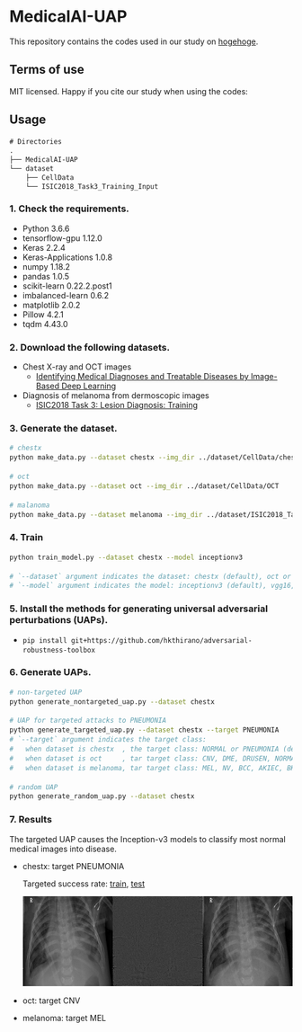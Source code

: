 # MedicalAI-UAP

This repository contains the codes used in our study on [hogehoge]().

## Terms of use

MIT licensed. Happy if you cite our study when using the codes:

## Usage

```
# Directories
.
├── MedicalAI-UAP
└── dataset
    ├── CellData
    └── ISIC2018_Task3_Training_Input
```

### 1. Check the requirements.

- Python 3.6.6
- tensorflow-gpu 1.12.0
- Keras 2.2.4
- Keras-Applications 1.0.8
- numpy 1.18.2
- pandas 1.0.5
- scikit-learn 0.22.2.post1
- imbalanced-learn 0.6.2
- matplotlib 2.0.2
- Pillow 4.2.1
- tqdm 4.43.0

### 2. Download the following datasets.

- Chest X-ray and OCT images
    - [Identifying Medical Diagnoses and Treatable Diseases by Image-Based Deep Learning](https://www.sciencedirect.com/science/article/pii/S0092867418301545?via%3Dihub)
- Diagnosis of melanoma from dermoscopic images
    - [ISIC2018 Task 3: Lesion Diagnosis: Training](https://challenge2018.isic-archive.com/task3/training/)


### 3. Generate the dataset.

```sh
# chestx
python make_data.py --dataset chestx --img_dir ../dataset/CellData/chest_xray

# oct
python make_data.py --dataset oct --img_dir ../dataset/CellData/OCT

# malanoma
python make_data.py --dataset melanoma --img_dir ../dataset/ISIC2018_Task3_Training_Input
```

### 4. Train

```sh
python train_model.py --dataset chestx --model inceptionv3

# `--dataset` argument indicates the dataset: chestx (default), oct or melanoma.
# `--model` argument indicates the model: inceptionv3 (default), vgg16, vgg19, resnet50, inceptionresnetv2, densenet121 or densenet169.
```

### 5. Install the methods for generating universal adversarial perturbations (UAPs).

- `pip install git+https://github.com/hkthirano/adversarial-robustness-toolbox`

### 6. Generate UAPs.

```sh
# non-targeted UAP
python generate_nontargeted_uap.py --dataset chestx

# UAP for targeted attacks to PNEUMONIA
python generate_targeted_uap.py --dataset chestx --target PNEUMONIA
# `--target` argument indicates the target class:
#   when dataset is chestx  , the target class: NORMAL or PNEUMONIA (default).
#   when dataset is oct     , tar target class: CNV, DME, DRUSEN, NORMAL.
#   when dataset is melanoma, tar target class: MEL, NV, BCC, AKIEC, BKL, DF or VASC.

# random UAP
python generate_random_uap.py --dataset chestx
```

### 7. Results

The targeted UAP causes the Inception-v3 models to classify most normal medical images into disease.

- chestx: target PNEUMONIA

    Targeted success rate: [train](result/chestx/conf_mat/train_targeted_inceptionv3_PNEUMONIA_l2_eps0.020.png), [test](result/chestx/conf_mat/test_targeted_inceptionv3_PNEUMONIA_l2_eps0.020.png)

    ![img1](result/chestx/imshow/targeted_inceptionv3_PNEUMONIA_l2_eps0.020.png)

- oct: target CNV

- melanoma: target MEL